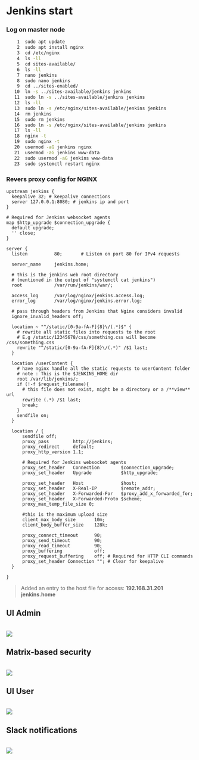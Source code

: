 # Jenkins start
### Log on master node
```bash
    1  sudo apt update
    2  sudo apt install nginx
    3  cd /etc/nginx
    4  ls -ll
    5  cd sites-available/
    6  ls -ll
    7  nano jenkins
    8  sudo nano jenkins
    9  cd ../sites-enabled/
   10  ln -s ../sites-available/jenkins jenkins
   11  sudo ln -s ../sites-available/jenkins jenkins
   12  ls -ll
   13  sudo ln -s /etc/nginx/sites-available/jenkins jenkins
   14  rm jenkins
   15  sudo rm jenkins
   16  sudo ln -s /etc/nginx/sites-available/jenkins jenkins
   17  ls -ll
   18  nginx -t
   19  sudo nginx -t
   20  usermod -aG jenkins nginx
   21  usermod -aG jenkins www-data
   22  sudo usermod -aG jenkins www-data
   23  sudo systemctl restart nginx
```
### Revers proxy config for NGINX

```
upstream jenkins {
  keepalive 32; # keepalive connections
  server 127.0.0.1:8080; # jenkins ip and port
}

# Required for Jenkins websocket agents
map $http_upgrade $connection_upgrade {
  default upgrade;
  '' close;
}

server {
  listen          80;       # Listen on port 80 for IPv4 requests

  server_name     jenkins.home;

  # this is the jenkins web root directory
  # (mentioned in the output of "systemctl cat jenkins")
  root            /var/run/jenkins/war/;

  access_log      /var/log/nginx/jenkins.access.log;
  error_log       /var/log/nginx/jenkins.error.log;

  # pass through headers from Jenkins that Nginx considers invalid
  ignore_invalid_headers off;

  location ~ "^/static/[0-9a-fA-F]{8}\/(.*)$" {
    # rewrite all static files into requests to the root
    # E.g /static/12345678/css/something.css will become /css/something.css
    rewrite "^/static/[0-9a-fA-F]{8}\/(.*)" /$1 last;
  }

  location /userContent {
    # have nginx handle all the static requests to userContent folder
    # note : This is the $JENKINS_HOME dir
    root /var/lib/jenkins/;
    if (!-f $request_filename){
      # this file does not exist, might be a directory or a /**view** url
      rewrite (.*) /$1 last;
      break;
    }
    sendfile on;
  }

  location / {
      sendfile off;
      proxy_pass         http://jenkins;
      proxy_redirect     default;
      proxy_http_version 1.1;

      # Required for Jenkins websocket agents
      proxy_set_header   Connection        $connection_upgrade;
      proxy_set_header   Upgrade           $http_upgrade;

      proxy_set_header   Host              $host;
      proxy_set_header   X-Real-IP         $remote_addr;
      proxy_set_header   X-Forwarded-For   $proxy_add_x_forwarded_for;
      proxy_set_header   X-Forwarded-Proto $scheme;
      proxy_max_temp_file_size 0;

      #this is the maximum upload size
      client_max_body_size       10m;
      client_body_buffer_size    128k;

      proxy_connect_timeout      90;
      proxy_send_timeout         90;
      proxy_read_timeout         90;
      proxy_buffering            off;
      proxy_request_buffering    off; # Required for HTTP CLI commands
      proxy_set_header Connection ""; # Clear for keepalive
  }

}
```

>Added an entry to the host file for access:
>**192.168.31.201   jenkins.home**
## UI Admin
<br>
<img src="https://dub01pap001files.storage.live.com/y4mxBuoLBHzFqq_cIBFAFopLrtNitN_wsQrgiOwcsRjsXzgwVDuyCM8aw3_GFvbDSs9vAnD0g5-AlnwEgfTeg5FZZbIm9WT5hnhdl-Tv2mdGBWP3X8kD1R0JVNL-z44EEOS7kWb7rv9rq9W8tVF0ZpRcCJTn4Lisztuc4D1Yu38pHgF80OksnYMTOgQZsGii50g?width=2371&height=1447&cropmode=none" width="auto" height="auto" />
</br>

## Matrix-based security
<br>
<img src="https://dub01pap001files.storage.live.com/y4mL5XCZp5iZ3TO83FO9uPOzMsTIgaYRwZDQ1Rc9PSiY-2aJbhtW2y1wbHPcLPd5qcEnR6tlKE0MGYpk_PIAXnPRd-Y0IPjAmyWllFsWEWCS1mSLIUtzg52cci8IYlEzgVquOdHd6DA3Iqll5Rrqxl37-oQAwXLznlJX4N1r4-2hHey04fEJm-4kUGd3gxa-K7r?width=1552&height=660&cropmode=none" width="auto" height="auto" />
</br>

## UI User 
<br>
<img src="https://dub01pap001files.storage.live.com/y4mccJrscSjVsrZWC7v1aK3pHgWnttHkezmY7za400w3u2vLF7WPHQOX9wsTiXexHwtmQNlXsJj_3NpF67gVm6Nx9bgUlMccjAA5qOHUhyZAXIQ0L5-guLcDIpxjhGrsUyyWTKp6OV6yu9V4P9My2tIYZb2Cu8V-iB4J_4ZCpnagKXJA3NNvCKiPXrDlW7Yi6En?width=2380&height=1320&cropmode=none" width="auto" height="auto" />
</br>

## Slack notifications
<br>
<img src="https://dub01pap001files.storage.live.com/y4msb6Os4ZCV0Fc0NCeF87PA7pch1nNAsHpo2ydCJf3HkgiWK3-xEuZEV5pONq_qS9x1sNlvPLeL5z_FNNAFeJ2DcgMQgSrK5xC0BHYgYcPmDOuwS2vDSMJqehi7mJy3E5bgb6XXgYtnnM9OmP9wdoLUNavkoBLojAee8YqF5trzVRDLYQ8ZmRpLR0dpKpYJPam?width=2296&height=1479&cropmode=none" width="auto" height="auto" />
</br>
